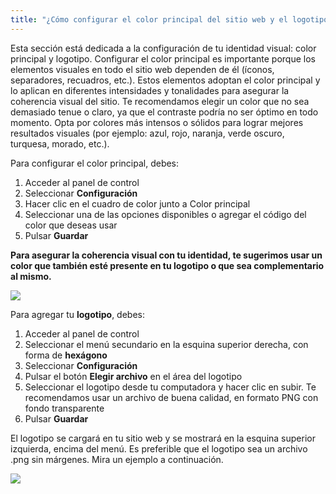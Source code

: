 ```yaml
---
title: "¿Cómo configurar el color principal del sitio web y el logotipo?"
---
```


Esta sección está dedicada a la configuración de tu identidad visual: color principal y logotipo. Configurar el color principal es importante porque los elementos visuales en todo el sitio web dependen de él (íconos, separadores, recuadros, etc.). Estos elementos adoptan el color principal y lo aplican en diferentes intensidades y tonalidades para asegurar la coherencia visual del sitio. Te recomendamos elegir un color que no sea demasiado tenue o claro, ya que el contraste podría no ser óptimo en todo momento. Opta por colores más intensos o sólidos para lograr mejores resultados visuales (por ejemplo: azul, rojo, naranja, verde oscuro, turquesa, morado, etc.).

Para configurar el color principal, debes:

1) Acceder al panel de control
2) Seleccionar **Configuración**
3) Hacer clic en el cuadro de color junto a Color principal
4) Seleccionar una de las opciones disponibles o agregar el código del color que deseas usar
5) Pulsar **Guardar**

**Para asegurar la coherencia visual con tu identidad, te sugerimos usar un color que también esté presente en tu logotipo o que sea complementario al mismo.**


<a href="/build/help/009.png">
    <img src="/build/help/009.png" />
</a>

Para agregar tu **logotipo**, debes:

1) Acceder al panel de control
2) Seleccionar el menú secundario en la esquina superior derecha, con forma de **hexágono**
3) Seleccionar **Configuración**
4) Pulsar el botón **Elegir archivo** en el área del logotipo
5) Seleccionar el logotipo desde tu computadora y hacer clic en subir. Te recomendamos usar un archivo de buena calidad, en formato PNG con fondo transparente
6) Pulsar **Guardar**

El logotipo se cargará en tu sitio web y se mostrará en la esquina superior izquierda, encima del menú. Es preferible que el logotipo sea un archivo .png sin márgenes. Mira un ejemplo a continuación.

<a href="/build/help/023.png">
    <img src="/build/help/023.png" />
</a>
